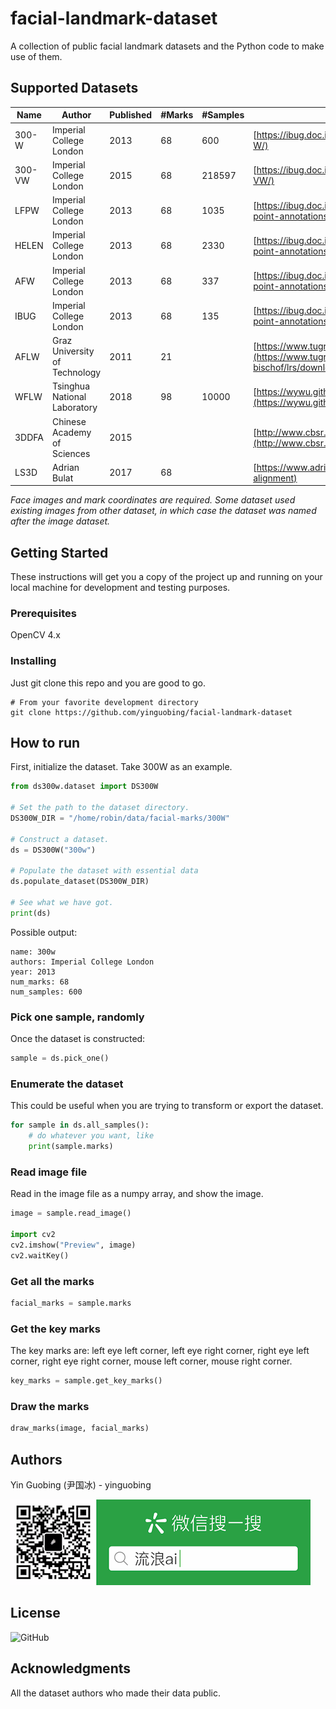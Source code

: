 # facial-landmark-dataset
A collection of public facial landmark datasets and the Python code to make use of them.

## Supported Datasets

| Name   | Author                        | Published | #Marks | #Samples | URL                                                                                                     |
| ------ | ----------------------------- | --------- | ------ | -------- | ------------------------------------------------------------------------------------------------------- |
| 300-W  | Imperial College London       | 2013      | 68     | 600      | [https://ibug.doc.ic.ac.uk/](https://ibug.doc.ic.ac.uk/resources/300-W/)                                |
| 300-VW | Imperial College London       | 2015      | 68     | 218597   | [https://ibug.doc.ic.ac.uk/](https://ibug.doc.ic.ac.uk/resources/300-VW/)                               |
| LFPW   | Imperial College London       | 2013      | 68     | 1035     | [https://ibug.doc.ic.ac.uk/](https://ibug.doc.ic.ac.uk/resources/facial-point-annotations/)             |
| HELEN  | Imperial College London       | 2013      | 68     | 2330     | [https://ibug.doc.ic.ac.uk/](https://ibug.doc.ic.ac.uk/resources/facial-point-annotations/)             |
| AFW    | Imperial College London       | 2013      | 68     | 337      | [https://ibug.doc.ic.ac.uk/](https://ibug.doc.ic.ac.uk/resources/facial-point-annotations/)             |
| IBUG   | Imperial College London       | 2013      | 68     | 135      | [https://ibug.doc.ic.ac.uk/](https://ibug.doc.ic.ac.uk/resources/facial-point-annotations/)             |
| AFLW   | Graz University of Technology | 2011      | 21     |          | [https://www.tugraz.at/](https://www.tugraz.at/institute/icg/research/team-bischof/lrs/downloads/aflw/) |
| WFLW   | Tsinghua National Laboratory  | 2018      | 98     | 10000    | [https://wywu.github.io/](https://wywu.github.io/projects/LAB/WFLW.html)                                |
| 3DDFA  | Chinese Academy of Sciences   | 2015      |        |          | [http://www.cbsr.ia.ac.cn/](http://www.cbsr.ia.ac.cn/users/xiangyuzhu/projects/3DDFA/main.htm)          |
| LS3D   | Adrian Bulat                  | 2017      | 68     |          | [https://www.adrianbulat.com/](https://www.adrianbulat.com/face-alignment)                              |

*Face images and mark coordinates are required. Some dataset used existing images from other dataset, in which case the dataset was named after the image dataset.*

## Getting Started

These instructions will get you a copy of the project up and running on your local machine for development and testing purposes.

### Prerequisites
OpenCV 4.x

### Installing
Just git clone this repo and you are good to go.

```shell
# From your favorite development directory
git clone https://github.com/yinguobing/facial-landmark-dataset
```

## How to run

First, initialize the dataset. Take 300W as an example.
```python
from ds300w.dataset import DS300W

# Set the path to the dataset directory.
DS300W_DIR = "/home/robin/data/facial-marks/300W"

# Construct a dataset.
ds = DS300W("300w")

# Populate the dataset with essential data
ds.populate_dataset(DS300W_DIR)

# See what we have got.
print(ds)
```
Possible output:

```shell
name: 300w
authors: Imperial College London
year: 2013
num_marks: 68
num_samples: 600
```


### Pick one sample, randomly

Once the dataset is constructed:
```python
sample = ds.pick_one()
```

### Enumerate the dataset
This could be useful when you are trying to transform or export the dataset.
```python
for sample in ds.all_samples():
    # do whatever you want, like
    print(sample.marks)
```

### Read image file
Read in the image file as a numpy array, and show the image.

```python
image = sample.read_image()

import cv2
cv2.imshow("Preview", image)
cv2.waitKey()
```

### Get all the marks

```python
facial_marks = sample.marks
```

### Get the key marks
The key marks are: left eye left corner, left eye right corner, right eye left corner, right eye right corner, mouse left corner, mouse right corner.

```python
key_marks = sample.get_key_marks()
```

### Draw the marks
```python
draw_marks(image, facial_marks)
```


## Authors
Yin Guobing (尹国冰) - yinguobing

![wechat](doc/wechat.png)

## License
![GitHub](https://img.shields.io/github/license/yinguobing/facial-landmark-dataset)

## Acknowledgments
All the dataset authors who made their data public.